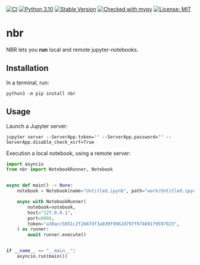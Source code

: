 [![CI](https://github.com/zhivykh/nbr/workflows/CI/badge.svg)](https://github.com/zhivykh/nbr/actions/workflows/main.yml)
[![Python 3.10](https://img.shields.io/badge/python-3.10-blue.svg)](https://www.python.org/downloads/release/python-3100/)
[![Stable Version](https://img.shields.io/pypi/v/nbr?color=blue)](https://pypi.org/project/nbr/)
[![Checked with mypy](http://www.mypy-lang.org/static/mypy_badge.svg)](http://mypy-lang.org/)
[![License: MIT](https://img.shields.io/badge/License-MIT-yellow.svg)](https://opensource.org/licenses/MIT)

# nbr
NBR lets you **run** local and remote jupyter-notebooks.

## Installation
In a terminal, run:
```
python3 -m pip install nbr
```

## Usage

Launch a Jupyter server:
```
jupyter server --ServerApp.token='' --ServerApp.password='' --ServerApp.disable_check_xsrf=True
```

Execution a local notebook, using a remote server:


```python
import asyncio
from nbr import NotebookRunner, Notebook


async def main() -> None:
    notebook = Notebook(name="Untitled.ipynb", path="work/Untitled.ipynb")

    async with NotebookRunner(
        notebook=notebook,
        host="127.0.0.1",
        port=8888,
        token="a30acc5051c2f2687df3a839f9962d797f074691f9597923",
    ) as runner:
        await runner.execute()


if __name__ == "__main__":
    asyncio.run(main())
```
